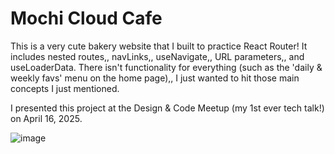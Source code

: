 # Mochi Cloud Cafe

This is a very cute bakery website that I built to practice React Router! It includes nested routes,, navLinks,, useNavigate,, URL parameters,, and useLoaderData. There isn't functionality for everything (such as the 'daily & weekly favs' menu on the home page),, I just wanted to hit those main concepts I just mentioned.  

I presented this project at the Design & Code Meetup (my 1st ever tech talk!) on April 16, 2025.  

![image](https://github.com/user-attachments/assets/c3a88ff6-0408-4de0-8fa4-a567418bc42b)
